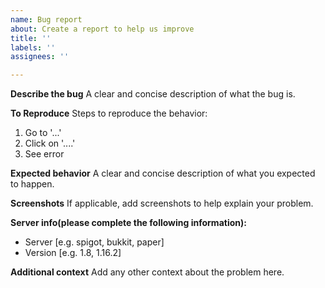 ```yaml
---
name: Bug report
about: Create a report to help us improve
title: ''
labels: ''
assignees: ''

---
```


**Describe the bug**
A clear and concise description of what the bug is.

**To Reproduce**
Steps to reproduce the behavior:
1. Go to '...'
2. Click on '....'
3. See error

**Expected behavior**
A clear and concise description of what you expected to happen.

**Screenshots**
If applicable, add screenshots to help explain your problem.

**Server info(please complete the following information):**
 - Server [e.g. spigot, bukkit, paper]
 - Version [e.g. 1.8, 1.16.2]

**Additional context**
Add any other context about the problem here.
